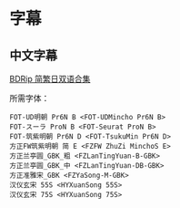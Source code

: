 # 字幕

## 中文字幕

[BDRip 简繁日双语合集](https://github.com/Nekomoekissaten-SUB/Nekomoekissaten-Storage/releases/download/subtitle_pkg/Tearmoon_BD_JPCH.7z)

所需字体：
```
FOT-UD明朝 Pr6N B <FOT-UDMincho Pr6N B>
FOT-スーラ ProN B <FOT-Seurat ProN B>
FOT-筑紫明朝 Pr6N D <FOT-TsukuMin Pr6N D>
方正FW筑紫明朝 简 E <FZFW ZhuZi MinchoS E>
方正兰亭圆_GBK_粗 <FZLanTingYuan-B-GBK>
方正兰亭圆_GBK_中 <FZLanTingYuan-DB-GBK>
方正准雅宋_GBK <FZYaSong-M-GBK>
汉仪玄宋 55S <HYXuanSong 55S>
汉仪玄宋 75S <HYXuanSong 75S>
```

